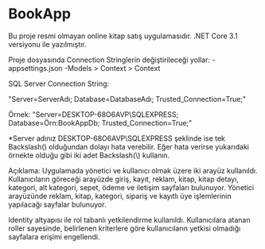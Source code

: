 # BookApp
Bu proje resmi olmayan online kitap satış uygulamasıdır.
.NET Core 3.1 versiyonu ile yazılmıştır.

Proje dosyasında Connection Stringlerin değiştirileceği yollar:
-appsettings.json
-Models > Context > Context


SQL Server Connection String:

"Server=ServerAdı; Database=DatabaseAdı; Trusted_Connection=True;"

Örnek: "Server=DESKTOP-68O6AVP\\SQLEXPRESS; Database=Örn:BookAppDb; Trusted_Connection=True;"

*Server adınız DESKTOP-68O6AVP\SQLEXPRESS şeklinde ise tek Backslash(\) olduğundan dolayı hata verebilir. Eğer hata verirse yukarıdaki
örnekte olduğu gibi iki adet Backslash(\\) kullanın.


Açıklama:
Uygulamada yönetici ve kullanıcı olmak üzere iki arayüz kullanıldı. Kullanıcıların göreceği arayüzde giriş, kayıt, reklam, kitap, kitap detayı, kategori, alt kategori, sepet, ödeme ve iletişim sayfaları bulunuyor.
Yönetici arayüzünde reklam, kitap, kategori, sipariş ve kayıtlı üye işlemlerinin yapılacağı sayfalar bulunuyor.

Identity altyapısı ile rol tabanlı yetkilendirme kullanıldı. Kullanıcılara atanan roller sayesinde, belirlenen kriterlere göre kullanıcıların yetkisi olmadığı sayfalara erişimi engellendi.
